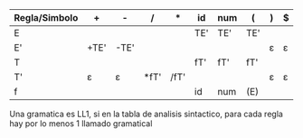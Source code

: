 | Regla/Simbolo | +    | -    | /     | \*   | id  | num | (   | )   | $   |
| ------------- | ---- | ---- | ----- | ---- | --- | --- | --- | --- | --- |
| E             |      |      |       |      | TE' | TE' | TE' |     |     |
| E'            | +TE' | -TE' |       |      |     |     |     | ε   | ε   |
| T             |      |      |       |      | fT' | fT' | fT' |     |     |
| T'            | ε    | ε    | \*fT' | /fT' |     |     |     | ε   | ε   |
| f             |      |      |       |      | id  | num | (E) |     |     |

Una gramatica es LL1, si en la tabla de analisis sintactico, para cada regla hay por lo menos 1 llamado gramatical
